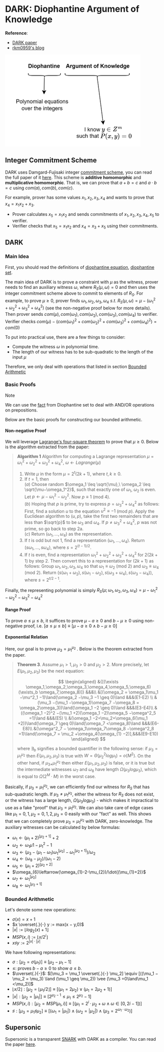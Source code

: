 # DARK: Diophantine Argument of Knowledge

**Reference**:

- [DARK paper](https://eprint.iacr.org/2003/105)
- [rkm0959's blog](https://rkm0959.tistory.com/193)

![](attachments/dark.png)

## Integer Commitment Scheme

DARK uses Damgard-Fujisaki integer [commitment scheme](../terms/commitment_scheme.md), you can read the full paper of it
[here](https://citeseerx.ist.psu.edu/document?repid=rep1&type=pdf&doi=fdfdb6df844a02ec1d783e43899a179920f13dac). This scheme is 
**additive homomorphic** and **multiplicative homomorphic**. That is, we can prove that $a + b = c$ and $a \cdot b = c$ using $com(a),
com(b), com(c)$.

For example, prover has some values $x_1, x_2, x_3, x_{4}$ and wants to prove that $x_4 = x_1x_2+x_3$.
- Prover calculates $x_5=x_1x_2$ and sends commitments of $x_1,x_2,x_3,x_4,x_5$ to verifier. 
- Verifier checks that $x_5=x_1x_2$ and $x_4=x_3+x_5$ using their commitments.

## DARK

### Main Idea

First, you should read the definitions
of [diophantine equation](../terms/diophantine_equation.md), [diophantine set](../terms/diophantine_set.md).

The main idea of DARK is to prove a constraint with $\mu$ as the witness, prover needs to find an auxiliary witness $\omega$, where
$R_S(\mu, \omega) = 0$ and then uses the integer commitment scheme above to commit to elements of $R_S$. For example, to prove $\mu \geq 0$, prover
finds $\omega_{1}, \omega_{2}, \omega_{3}, \omega_{4} \ s.t. \ R_S(\mu,\omega)=\mu - (\omega_1^2 + \omega_2^2 + \omega_3^2 + \omega_4^2)$ (see the
non-negative proof below for more details). Then prover sends $com(\mu), com(\omega_1),com(\omega_2),com(\omega_3),com(\omega_4)$ to verifier. Verifier checks $com(\mu)-(com(\omega_1)^2+com(\omega_2)^2+com(\omega_3)^2+com(\omega_4)^2)=com(0)$ 

To put into practical use, there are a few things to consider:

- Compute the witness $\omega$ in polynomial time.
- The length of our witness has to be sub-quadratic to the length of the input $\mu$

Therefore, we only deal with operations that listed in section [Bounded Arithmetic](#bounded-arithmetic)

### Basic Proofs

> [!NOTE]
> We can use the [fact](../terms/diophantine_set.md#fact) from Diophantine set to deal with AND/OR operations on prepositions.

Below are the basic proofs for constructing our bounded arithmetic.

#### Non-negative Proof

We will leverage [Lagrange's four-square theorem](https://en.wikipedia.org/wiki/Lagrange%27s_four-square_theorem) to prove that $\mu \geq
0$. Below is the algorithm extracted from the paper:

> **Algorithm 1** Algorithm for computing a Lagrange representation $\mu = \omega_1^2 + \omega_2^2 + \omega_3^2 + \omega_4^2,\ \omega
> \leftarrow Lagrange(\mu)$
> 
> 1. Write $\mu$ in the form $\mu =2^t(2k +1),$ where $t,k \geq 0$.
> 2. If $t = 1$, then \
> $(a)$ Choose random $\omega_1 \leq \sqrt{\mu},\ \omega_2 \leq \sqrt{\mu−\omega_1^2}$, such that exactly one of $\omega_1,\ \omega_2$
> is even. Let $p \leftarrow \mu−\omega_1^2 −\omega_2^2$. Now $p \equiv 1$ (mod $4$).   
> $(b)$ Hoping that $p$ is prime, try to express
> $p = \omega^2_3 + \omega^2_4$ as follows: First, find a solution $u$ to the equation $u^2 \equiv−1$ (mod $p$). Apply the Euclidean
> algorithm to $(u,p),$ take the first two remainders that are less than $\sqrt{p}$ to be $\omega_3$ and $\omega_4$. If $p \neq
> \omega^2_3 +\omega^2_4,$ $p$ was not prime, so go back to step 2a.  
> $(c)$ Return $(\omega_1,...,\omega_4)$ as the representation.
> 3. If $t$ is odd but not $1$, find a representation $(\omega_1,...,\omega_4).$ Return $(s\omega_1,...,s\omega_4)$, where $s
> =2^{(t−1)/2}$.
> 4. If $t$ is even, find a representation $\omega^2_1 +\omega^2_2 +\omega^2_3 +\omega^2_4$ for $2(2k +1)$ by step 2. Then convert this
> to a representation for $(2k+1)$ as follows: Group $\omega_1, \omega_2, \omega_3, \omega_4$ so that $\omega_1 \equiv \omega_2$ (mod
> $2$) and $\omega_3 \equiv \omega_4$ (mod $2$). Return $(s(\omega_1 + \omega_2),s(\omega_1 − \omega_2),s(\omega_3 +
> \omega_4),s(\omega_3 − \omega_4)),$ where $s =2^{t/2−1}$.

Finally, the representing polynomial is simply $R_S(\mu; \omega_1, \omega_2, \omega_3, \omega_4) = \mu - \omega_1^2- \omega_2^2-
\omega_3^2- \omega_4^2$

#### Range Proof

To prove $a \leq \mu \leq b$, it suffices to prove $\mu - a \geq 0$ and $b - \mu \geq 0$ using non-negative proof,
i.e. $[a \leq \mu \leq
b] \equiv [\mu - a \geq 0 \land b - \mu \geq 0]$

#### Exponential Relation

Here, our goal is to prove $\mu_3 = \mu_1^{\mu_2}$ . Below is the theorem extracted from the paper.

> **Theorem 3**. Assume $\mu_1 > 1, \mu_3 > 0$ and $\mu_2 > 2$. More precisely, let $E(\mu_1,\mu_2,\mu_3)$ be the next equation:
> 
> 
> $$
> \begin{aligned}
> &{[(\exists \omega_1,\omega_2,\omega_3,\omega_4,\omega_5,\omega_6)(\exists_b \omega_7,\omega_8)]} &&&\\
> &[(\omega_2 = \omega_1\mu_1 −\mu^2_1 −1)\land(\omega_2 −\mu_3 −1 \geq 0)\land &&&(E1-E2) \\
> &(\mu_3 −(\mu_1 −\omega_1)\omega_7 −\omega_8 = \omega_2\omega_3))\land(\omega_1 −2 \geq 0)\land &&&(E3-E4)\\
> &((\omega_1 −2)^2 −(\mu_1 +2)(\omega_1 −2)\omega_5 −\omega^2_5 =1)\land &&&(E5) \\
> &(\omega_1 −2=\mu_2+\omega_6(\mu_1 +2))\land(\omega_7 \geq 0)\land(\omega_7 <\omega_8)\land &&&(E6-E8)\\
> &(\omega^2_7 − \omega_1\omega_7\omega_8 −\omega^2_8 =1)\land(\omega_7 = \mu_2 +\omega_4(\omega_{1} −2)],&&&(E9-E10)
> \end{aligned}
> $$
> 
> where $\exists_b$ signifies a bounded quantifier in the following sense: if $\mu_3 =\mu_1^{\mu_2}$ then $E(\mu_1,\mu_2,\mu_3)$ is
> true with $W = Θ(\mu_2^2log\mu_1)=o(M^2).$ On the other hand, if $\mu_{3 \neq}\mu_1^{\mu_2}$ then either $E(\mu_1,\mu_2,\mu_3)$ is
> false, or it is true but the intermediate witnesses $\omega_7$ and $\omega_8$ have length $\Omega(\mu_3log\mu_3)$, which is equal to
> $\Omega(2^M · M)$ in the worst case.

Basically, if $\mu_3 = \mu_1^{\mu_2}$, we can
efficiently find our witness for $R_S$ that has sub-quadratic length. If $\mu_3 \neq \mu_1^{\mu_2}$, either the witness for $R_S$ does
not exist, or the witness has a large length, $\Omega(\mu_3log\mu_3)$ - which makes it impractical to use as a fake "proof" that $\mu_3
= \mu_1^{\mu_2}$. We can also take care of edge cases like $\mu_1=0,1, \mu_2=0,1,2,\mu_3=0$ easily with our "fact" as well. This shows
that we can completely prove $\mu_3 = \mu_1^{\mu_2}$ with DARK, zero-knowledge. The auxiliary witnesses can be calculated by below
formulas:

- $\omega_{1} \leftarrow (\mu_1 +2)^{[\mu_2+1]} +2$
- $\omega_2 \leftarrow \omega_1\mu1 − \mu_{1}^{2}-1$
- $\omega_{3}\leftarrow(\mu_{3}-(\mu_{1}-\omega_{1})\omega_{1}^{[\mu_{2}]}-\omega_{1}^{[\mu_{2}+1]})/\omega_{2}$
- $\omega_{4}\leftarrow(\omega_{8}-\mu_{2})/(\omega_{1}-2)$
- $\omega_{5}\leftarrow(\mu_{1}+2)^{[\mu_{2}+2]}$
- $\omega_{6}\leftarrow(\omega_{1}-2-\mu_{2})/\dot{(\mu_{1}+2)}$
- $\omega_{7}\leftarrow\omega_{1}^{[\mu_{2}]}$
- $\omega_{8}\leftarrow\omega_{1}^{[\mu_{2}+1]}$

### Bounded Arithmetic
<a id="bounded-arithmetic"></a>
Let's denote some new operations:

- $\sigma(x)=x+1$
- $x \overset{.}{-} y := max(x − y,0)$
- $|x| := \lfloor {log_2(x) +1} \rfloor$
- $MSP(x,i) := \lfloor x/2^i\rfloor$
- $x \sharp y := 2^{|x|·|y|}$

We have following representations:

- $\sigma: [\mu_2 = \sigma(\mu_1)] \equiv [\mu_2 − \mu_1 − 1]$
- $\leq$: proves $b−a \geq 0$ to show $a \leq b$.
- $\overset{.}{-}$: $[\mu_3 = \mu_1 \overset{.}{-} \mu_2] \equiv [((\mu_1 − \mu_2 = \mu_3) \land (\mu_1 \geq \mu_2)) \vee (\mu_3
  =0\land\mu_1 <\mu_2)]$
- $\lfloor x/2 \rfloor: [\mu_2 = \lfloor \mu_1/2 \rfloor ] \equiv [(\mu_1 = 2\mu_2) \vee (\mu_1 =2\mu_2 + 1)]$
- $|x|: [\mu_2 = |\mu_1|] \equiv [2^{\mu_{2}-1} \leq \mu_{1} \leq 2^{\mu_2}-1]$ 
- $MSP(x,i): [\mu_2 = MSP(\mu_1,i)] \equiv [(\mu_1 =2^i · \mu_2 + \omega \land \omega \in [0, 2i − 1])]$
- $\sharp:[\mu_3 = \mu_1 \sharp\mu_2] \equiv [(\omega_1 = |\mu_1|) \land (\omega_2 = |\mu_2|) \land (\mu_3 =2^{\omega_1·\omega_2})]$

## Supersonic

Supersonic is a transparent [SNARK](../terms/zkSNARK.md) with DARK as a compiler. You can read the paper
[here](https://eprint.iacr.org/2019/1229.pdf).
